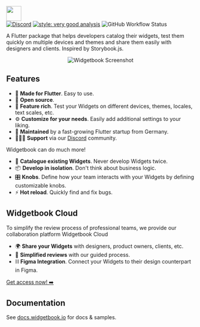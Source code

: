 [<img height=40 src="https://raw.githubusercontent.com/widgetbook/widgetbook/4130a18efa61a1b94185409a6f7a735e0494fb30/docs/assets/WidgetbookLogo.svg">](https://www.widgetbook.io/)
<br/>
[![Discord](https://img.shields.io/discord/879618555560218625?color=blue&style=flat-square&logo=discord)](https://discord.com/invite/zT4AMStAJA)
[![style: very good analysis](https://img.shields.io/badge/style-very_good_analysis-B22C89.svg?style=flat-square)](https://pub.dev/packages/very_good_analysis) 
![GitHub Workflow Status](https://img.shields.io/github/actions/workflow/status/widgetbook/widgetbook/widgetbook.yaml?branch=main)

A Flutter package that helps developers catalog their widgets, test them quickly on multiple devices and themes and share them easily with designers and clients. 
Inspired by Storybook.js.

<p align="center">
<img src="https://github.com/widgetbook/widgetbook/blob/main/docs/assets/screenshots/widgetbook.png?raw=true" alt="Widgetbook Screenshot" />
</p>

## Features

- 💙 **Made for Flutter**. Easy to use. 
- 🦄 **Open source**.
- 🍭 **Feature rich**. Test your Widgets on different devices, themes, locales, text scales, etc.
- ⚙️ **Customize for your needs**. Easily add additional settings to your liking. 
- 🔧 **Maintained** by a fast-growing Flutter startup from Germany.
- 👩🏼‍💻 **Support** via our [Discord](https://discord.com/invite/zT4AMStAJA) community.

Widgetbook can do much more!

- 📙 **Catalogue existing Widgets**. Never develop Widgets twice. 
- 📦 **Develop in isolation**. Don't think about business logic. 
- 🎛 **Knobs**. Define how your team interacts with your Widgets by defining customizable knobs. 
- ⚡️ **Hot reload**. Quickly find and fix bugs.

## Widgetbook Cloud

To simplify the review process of professional teams, we provide our collaboration platform Widgetbook Cloud
- 🌍 **Share your Widgets** with designers, product owners, clients, etc.
- 📃 **Simplified reviews** with our guided process. 
- ⛓ **Figma Integration**. Connect your Widgets to their design counterpart in Figma. 

[Get access now! ➡️](https://widgetbook.io)

## Documentation

See [docs.widgetbook.io](https://docs.widgetbook.io) for docs & samples.
